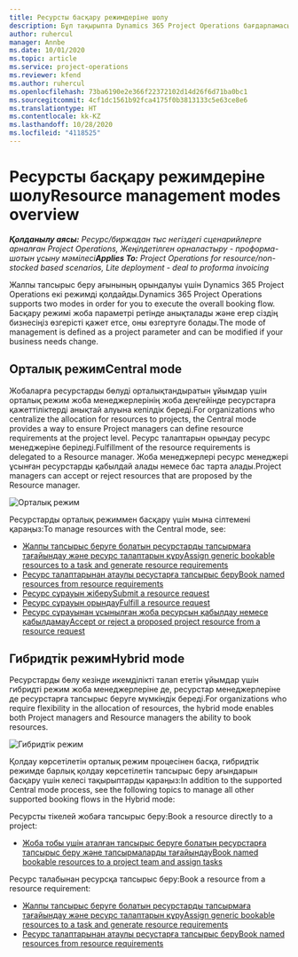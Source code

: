 ```yaml
---
title: Ресурсты басқару режимдеріне шолу
description: Бұл тақырыпта Dynamics 365 Project Operations бағдарламасындағы "Ресурсты басқару" функционалдығы туралы ақпарат беріледі.
author: ruhercul
manager: Annbe
ms.date: 10/01/2020
ms.topic: article
ms.service: project-operations
ms.reviewer: kfend
ms.author: ruhercul
ms.openlocfilehash: 73ba6190e2e366f22372102d14d26f6d71ba0bc1
ms.sourcegitcommit: 4cf1dc1561b92fca4175f0b3813133c5e63ce8e6
ms.translationtype: HT
ms.contentlocale: kk-KZ
ms.lasthandoff: 10/28/2020
ms.locfileid: "4118525"
---
```

# <a name="resource-management-modes-overview"></a><span data-ttu-id="89131-103">Ресурсты басқару режимдеріне шолу</span><span class="sxs-lookup"><span data-stu-id="89131-103">Resource management modes overview</span></span>

<span data-ttu-id="89131-104">_**Қолданылу аясы:** Ресурс/биржадан тыс негіздегі сценарийлерге арналған Project Operations, Жеңілдетілген орналастыру - проформа-шотын ұсыну мәмілесі_</span><span class="sxs-lookup"><span data-stu-id="89131-104">_**Applies To:** Project Operations for resource/non-stocked based scenarios, Lite deployment - deal to proforma invoicing_</span></span>


<span data-ttu-id="89131-105">Жалпы тапсырыс беру ағынының орындалуы үшін Dynamics 365 Project Operations екі режимді қолдайды.</span><span class="sxs-lookup"><span data-stu-id="89131-105">Dynamics 365 Project Operations supports two modes in order for you to execute the overall booking flow.</span></span> <span data-ttu-id="89131-106">Басқару режимі жоба параметрі ретінде анықталады және егер сіздің бизнесіңіз өзгерісті қажет етсе, оны өзгертуге болады.</span><span class="sxs-lookup"><span data-stu-id="89131-106">The mode of management is defined as a project parameter and can be modified if your business needs change.</span></span>    

## <a name="central-mode"></a><span data-ttu-id="89131-107">Орталық режим</span><span class="sxs-lookup"><span data-stu-id="89131-107">Central mode</span></span>
<span data-ttu-id="89131-108">Жобаларға ресурстарды бөлуді орталықтандыратын ұйымдар үшін орталық режим жоба менеджерлерінің жоба деңгейінде ресурстарға қажеттіліктерді анықтай алуына кепілдік береді.</span><span class="sxs-lookup"><span data-stu-id="89131-108">For organizations who centralize the allocation for resources to projects, the Central mode provides a way to ensure Project managers can define resource requirements at the project level.</span></span> <span data-ttu-id="89131-109">Ресурс талаптарын орындау ресурс менеджеріне беріледі.</span><span class="sxs-lookup"><span data-stu-id="89131-109">Fulfillment of the resource requirements is delegated to a Resource manager.</span></span> <span data-ttu-id="89131-110">Жоба менеджерлері ресурс менеджері ұсынған ресурстарды қабылдай алады немесе бас тарта алады.</span><span class="sxs-lookup"><span data-stu-id="89131-110">Project managers can accept or reject resources that are proposed by the Resource manager.</span></span>

![Орталық режим](./media/resource-management-central.png)

<span data-ttu-id="89131-112">Ресурстарды орталық режиммен басқару үшін мына сілтемені қараңыз:</span><span class="sxs-lookup"><span data-stu-id="89131-112">To manage resources with the Central mode, see:</span></span>

- [<span data-ttu-id="89131-113">Жалпы тапсырыс беруге болатын ресурстарды тапсырмаға тағайындау және ресурс талаптарын құру</span><span class="sxs-lookup"><span data-stu-id="89131-113">Assign generic bookable resources to a task and generate resource requirements</span></span>](https://docs.microsoft.com/dynamics365/project-service/assign-generic-bookable-resource)
- [<span data-ttu-id="89131-114">Ресурс талаптарынан атаулы ресустарға тапсырыс беру</span><span class="sxs-lookup"><span data-stu-id="89131-114">Book named resources from resource requirements</span></span>](https://docs.microsoft.com/dynamics365/project-service/book-named-resource)
- [<span data-ttu-id="89131-115">Ресурс сұрауын жіберу</span><span class="sxs-lookup"><span data-stu-id="89131-115">Submit a resource request</span></span>](https://docs.microsoft.com/dynamics365/project-service/submit-resource-request)
- [<span data-ttu-id="89131-116">Ресурс сұрауын орындау</span><span class="sxs-lookup"><span data-stu-id="89131-116">Fulfill a resource request</span></span>](https://docs.microsoft.com/dynamics365/project-service/resource-management-fulfill-requests)
- [<span data-ttu-id="89131-117">Ресурс сұрауынан ұсынылған жоба ресурсын қабылдау немесе қабылдамау</span><span class="sxs-lookup"><span data-stu-id="89131-117">Accept or reject a proposed project resource from a resource request</span></span>](https://docs.microsoft.com/dynamics365/project-service/accept-reject-proposed-resource)

## <a name="hybrid-mode"></a><span data-ttu-id="89131-118">Гибридтік режим</span><span class="sxs-lookup"><span data-stu-id="89131-118">Hybrid mode</span></span>
<span data-ttu-id="89131-119">Ресурстарды бөлу кезінде икемділікті талап ететін ұйымдар үшін гибридті режим жоба менеджерлеріне де, ресурстар менеджерлеріне де ресурстарға тапсырыс беруге мүмкіндік береді.</span><span class="sxs-lookup"><span data-stu-id="89131-119">For organizations who require flexibility in the allocation of resources, the hybrid mode enables both Project managers and Resource managers the ability to book resources.</span></span>

![Гибридтік режим](./media/resource-management-hybrid.png)

<span data-ttu-id="89131-121">Қолдау көрсетілетін орталық режим процесінен басқа, гибридтік режимде барлық қолдау көрсетілетін тапсырыс беру ағындарын басқару үшін келесі тақырыптарды қараңыз:</span><span class="sxs-lookup"><span data-stu-id="89131-121">In addition to the supported Central mode process, see the following topics to manage all other supported booking flows in the Hybrid mode:</span></span>

<span data-ttu-id="89131-122">Ресурсты тікелей жобаға тапсырыс беру:</span><span class="sxs-lookup"><span data-stu-id="89131-122">Book a resource directly to a project:</span></span>
- [<span data-ttu-id="89131-123">Жоба тобы үшін аталған тапсырыс беруге болатын ресурстарға тапсырыс беру және тапсырмаларды тағайындау</span><span class="sxs-lookup"><span data-stu-id="89131-123">Book named bookable resources to a project team and assign tasks</span></span>](https://docs.microsoft.com/dynamics365/project-service/assign-named-bookable-resource)

<span data-ttu-id="89131-124">Ресурс талабынан ресурсқа тапсырыс беру:</span><span class="sxs-lookup"><span data-stu-id="89131-124">Book a resource from a resource requirement:</span></span>
- [<span data-ttu-id="89131-125">Жалпы тапсырыс беруге болатын ресурстарды тапсырмаға тағайындау және ресурс талаптарын құру</span><span class="sxs-lookup"><span data-stu-id="89131-125">Assign generic bookable resources to a task and generate resource requirements</span></span>](https://docs.microsoft.com/dynamics365/project-service/assign-generic-bookable-resource)
- [<span data-ttu-id="89131-126">Ресурс талаптарынан атаулы ресустарға тапсырыс беру</span><span class="sxs-lookup"><span data-stu-id="89131-126">Book named resources from resource requirements</span></span>](https://docs.microsoft.com/dynamics365/project-service/book-named-resource)
